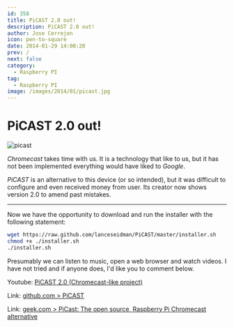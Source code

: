 ```yaml
---
id: 358
title: PiCAST 2.0 out!
description: PiCAST 2.0 out!
author: Jose Cerrejon
icon: pen-to-square
date: 2014-01-29 14:00:20
prev: /
next: false
category:
  - Raspberry PI
tag:
  - Raspberry PI
image: /images/2014/01/picast.jpg
---
```


# PiCAST 2.0 out!

![picast](/images/2014/01/picast.jpg)

*Chromecast* takes time with us. It is a technology that like to us, but it has not been implemented everything would have liked to *Google*. 

*PiCAST* is an alternative to this device (or so intended), but it was difficult to configure and even received money from user. Its creator now shows version 2.0 to amend past mistakes.

- - -
Now we have the opportunity to download and run the installer with the following statement:

```bash
wget https://raw.github.com/lanceseidman/PiCAST/master/installer.sh
chmod +x ./installer.sh
./installer.sh
```

Presumably we can listen to music, open a web browser and watch videos. I have not tried and if anyone does, I'd like you to comment below.

Youtube: [PiCAST 2.0 (Chromecast-like project)](http://www.youtube.com/watch?v=Wwr201XHDME)

Link: [github.com > PiCAST](https://github.com/lanceseidman/PiCAST) 

Link: [geek.com > PiCast: The open source, Raspberry Pi Chromecast alternative](http://www.geek.com/android/picast-the-open-source-raspberry-pi-chromecast-alternative-1564550/)